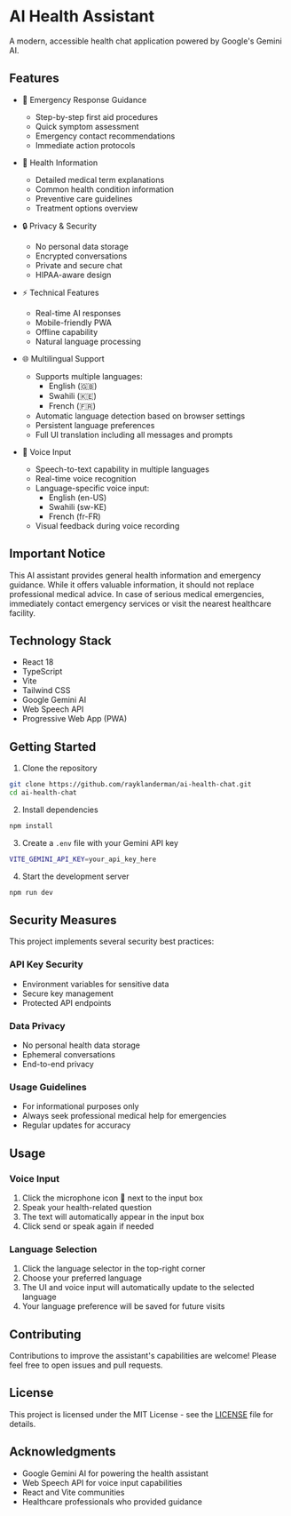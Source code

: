 # AI Health Assistant

A modern, accessible health chat application powered by Google's Gemini AI.

## Features

- 🚨 Emergency Response Guidance
  - Step-by-step first aid procedures
  - Quick symptom assessment
  - Emergency contact recommendations
  - Immediate action protocols

- 🏥 Health Information
  - Detailed medical term explanations
  - Common health condition information
  - Preventive care guidelines
  - Treatment options overview

- 🔒 Privacy & Security
  - No personal data storage
  - Encrypted conversations
  - Private and secure chat
  - HIPAA-aware design

- ⚡ Technical Features
  - Real-time AI responses
  - Mobile-friendly PWA
  - Offline capability
  - Natural language processing

- 🌐 Multilingual Support
  - Supports multiple languages:
    - English (🇬🇧)
    - Swahili (🇰🇪)
    - French (🇫🇷)
  - Automatic language detection based on browser settings
  - Persistent language preferences
  - Full UI translation including all messages and prompts

- 🎤 Voice Input
  - Speech-to-text capability in multiple languages
  - Real-time voice recognition
  - Language-specific voice input:
    - English (en-US)
    - Swahili (sw-KE)
    - French (fr-FR)
  - Visual feedback during voice recording

## Important Notice

This AI assistant provides general health information and emergency guidance. While it offers valuable information, it should not replace professional medical advice. In case of serious medical emergencies, immediately contact emergency services or visit the nearest healthcare facility.

## Technology Stack

- React 18
- TypeScript
- Vite
- Tailwind CSS
- Google Gemini AI
- Web Speech API
- Progressive Web App (PWA)

## Getting Started

1. Clone the repository
```bash
git clone https://github.com/rayklanderman/ai-health-chat.git
cd ai-health-chat
```

2. Install dependencies
```bash
npm install
```

3. Create a `.env` file with your Gemini API key
```bash
VITE_GEMINI_API_KEY=your_api_key_here
```

4. Start the development server
```bash
npm run dev
```

## Security Measures

This project implements several security best practices:

### API Key Security
- Environment variables for sensitive data
- Secure key management
- Protected API endpoints

### Data Privacy
- No personal health data storage
- Ephemeral conversations
- End-to-end privacy

### Usage Guidelines
- For informational purposes only
- Always seek professional medical help for emergencies
- Regular updates for accuracy

## Usage

### Voice Input
1. Click the microphone icon 🎤 next to the input box
2. Speak your health-related question
3. The text will automatically appear in the input box
4. Click send or speak again if needed

### Language Selection
1. Click the language selector in the top-right corner
2. Choose your preferred language
3. The UI and voice input will automatically update to the selected language
4. Your language preference will be saved for future visits

## Contributing

Contributions to improve the assistant's capabilities are welcome! Please feel free to open issues and pull requests.

## License

This project is licensed under the MIT License - see the [LICENSE](LICENSE) file for details.

## Acknowledgments

- Google Gemini AI for powering the health assistant
- Web Speech API for voice input capabilities
- React and Vite communities
- Healthcare professionals who provided guidance
